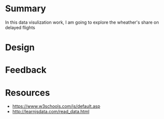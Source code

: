 # Summary
In this data visulization work, I am going to explore the wheather's share on delayed flights

# Design


# Feedback


# Resources
- https://www.w3schools.com/js/default.asp
- http://learnjsdata.com/read_data.html
